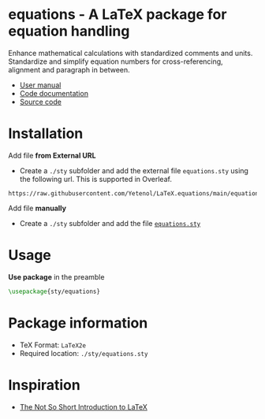 # equations - A LaTeX package for equation handling

Enhance mathematical calculations with standardized comments and units. Standardize and simplify equation numbers for cross-referencing, alignment and paragraph in between.

- [User manual](User%20manual.md)
- [Code documentation](Code%20documentation.md)
- [Source code](equations.sty)

# Installation

Add file **from External URL**  
- Create a `./sty` subfolder and add the external file `equations.sty` using the following url. This is supported in Overleaf.
```
https://raw.githubusercontent.com/Yetenol/LaTeX.equations/main/equations.sty
```

Add file **manually**  
- Create a `./sty` subfolder and add the file [`equations.sty`](https://raw.githubusercontent.com/Yetenol/LaTeX.equations/main/equations.sty)

# Usage

**Use package** in the preamble
```latex
\usepackage{sty/equations}
```

# Package information

- TeX Format:        `LaTeX2e`
- Required location: `./sty/equations.sty`

# Inspiration

- [The Not So Short Introduction to LaTeX](https://tobi.oetiker.ch/lshort/lshort.pdf)